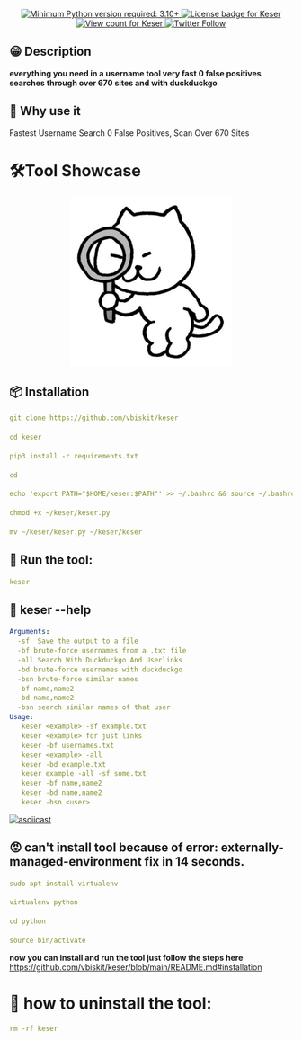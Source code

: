 <p align="center">
  <a href="https://github.com/vbiskit/keser">
    <img alt="Minimum Python version required: 3.10+" src="https://img.shields.io/badge/Python-3.10%2B-brightgreen?style=flat-square" />
  </a>
  <a href="https://github.com/vbiskit/keser/blob/main/LICENSE">
    <img alt="License badge for Keser" src="https://img.shields.io/github/license/vbiskit/keser?style=flat-square" />
  </a>
  <a href="https://github.com/vbiskit/keser">
    <img alt="View count for Keser" src="https://komarev.com/ghpvc/?username=vbiskit&color=brightgreen&label=views&style=flat-square" />
  </a>
  <a href="https://twitter.com/sillybiskit">
    <img alt="Twitter Follow" src="https://img.shields.io/badge/Twitter-sillybiskit-FF5733?style=flat-square&logo=twitter&logoColor=white" />
  </a>
</p>

## 😁 Description
**everything you need in a username tool very fast 0 false positives searches through over 670 sites and with duckduckgo**

## 🤔 Why use it
Fastest Username Search 0 False Positives, Scan Over 670 Sites 

# 🛠️Tool Showcase
<p align="center">
    <img src="https://raw.githubusercontent.com/vbiskit/keser/main/Images/cat.jpeg" height="300"/>
</p>

## 📦 Installation 
```yaml
git clone https://github.com/vbiskit/keser

cd keser

pip3 install -r requirements.txt

cd

echo 'export PATH="$HOME/keser:$PATH"' >> ~/.bashrc && source ~/.bashrc

chmod +x ~/keser/keser.py

mv ~/keser/keser.py ~/keser/keser
```
## 🚀 Run the tool:
```yaml
keser
```
## 🥺 keser --help
```yaml
Arguments:
  -sf  Save the output to a file
  -bf brute-force usernames from a .txt file
  -all Search With Duckduckgo And Userlinks
  -bd brute-force usernames with duckduckgo
  -bsn brute-force similar names
  -bf name,name2
  -bd name,name2
  -bsn search similar names of that user
Usage:
   keser <example> -sf example.txt
   keser <example> for just links
   keser -bf usernames.txt
   keser <example> -all
   keser -bd example.txt
   keser example -all -sf some.txt
   keser -bf name,name2
   keser -bd name,name2
   keser -bsn <user>
```

<a href="https://asciinema.org/a/QT4BlnwpZMOHnn6L8y5O8m5BO">
  <img src="https://asciinema.org/a/QT4BlnwpZMOHnn6L8y5O8m5BO.svg" alt="asciicast" width="600">
</a>

## 😡 can't install tool because of error: externally-managed-environment fix in 14 seconds.
```yaml
sudo apt install virtualenv

virtualenv python

cd python

source bin/activate
```
**now you can install and run the tool just follow the steps here**
https://github.com/vbiskit/keser/blob/main/README.md#installation

# 🤖  how to uninstall the tool:
```yaml
rm -rf keser
